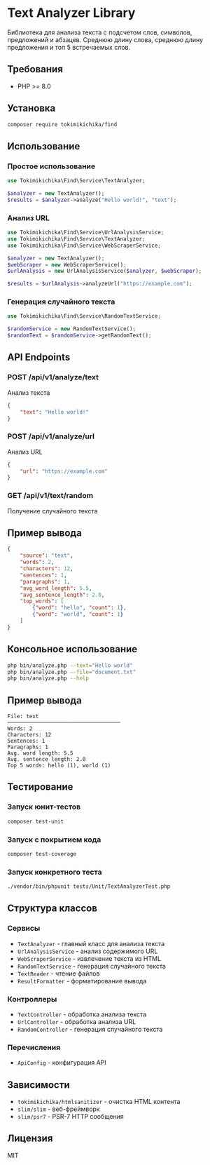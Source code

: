 # Text Analyzer Library

Библиотека для анализа текста с подсчетом слов, символов, предложений и абзацев. Среднюю длину слова, среднюю длину предложения и топ 5 встречаемых слов.

## Требования
- PHP >= 8.0

## Установка
```bash
composer require tokimikichika/find
```

## Использование

### Простое использование
```php
use Tokimikichika\Find\Service\TextAnalyzer;

$analyzer = new TextAnalyzer();
$results = $analyzer->analyze("Hello world!", "text");
```

### Анализ URL
```php
use Tokimikichika\Find\Service\UrlAnalysisService;
use Tokimikichika\Find\Service\TextAnalyzer;
use Tokimikichika\Find\Service\WebScraperService;

$analyzer = new TextAnalyzer();
$webScraper = new WebScraperService();
$urlAnalysis = new UrlAnalysisService($analyzer, $webScraper);

$results = $urlAnalysis->analyzeUrl("https://example.com");
```

### Генерация случайного текста
```php
use Tokimikichika\Find\Service\RandomTextService;

$randomService = new RandomTextService();
$randomText = $randomService->getRandomText();
```

## API Endpoints

### POST /api/v1/analyze/text
Анализ текста
```json
{
    "text": "Hello world!"
}
```

### POST /api/v1/analyze/url
Анализ URL
```json
{
    "url": "https://example.com"
}
```

### GET /api/v1/text/random
Получение случайного текста

## Пример вывода
```json
{
    "source": "text",
    "words": 2,
    "characters": 12,
    "sentences": 1,
    "paragraphs": 1,
    "avg_word_length": 5.5,
    "avg_sentence_length": 2.0,
    "top_words": [
        {"word": "hello", "count": 1},
        {"word": "world", "count": 1}
    ]
}
```

## Консольное использование
```bash
php bin/analyze.php --text="Hello world"
php bin/analyze.php --file="document.txt"
php bin/analyze.php --help
```

## Пример вывода
```
File: text
────────────────────────────────────
Words: 2
Characters: 12
Sentences: 1
Paragraphs: 1
Avg. word length: 5.5
Avg. sentence length: 2.0
Top 5 words: hello (1), world (1)
```

## Тестирование

### Запуск юнит-тестов
```bash
composer test-unit
```

### Запуск с покрытием кода
```bash
composer test-coverage
```

### Запуск конкретного теста
```bash
./vendor/bin/phpunit tests/Unit/TextAnalyzerTest.php
```

## Структура классов

### Сервисы
- `TextAnalyzer` - главный класс для анализа текста
- `UrlAnalysisService` - анализ содержимого URL
- `WebScraperService` - извлечение текста из HTML
- `RandomTextService` - генерация случайного текста
- `TextReader` - чтение файлов
- `ResultFormatter` - форматирование вывода

### Контроллеры
- `TextController` - обработка анализа текста
- `UrlController` - обработка анализа URL
- `RandomController` - генерация случайного текста

### Перечисления
- `ApiConfig` - конфигурация API

## Зависимости
- `tokimikichika/htmlsanitizer` - очистка HTML контента
- `slim/slim` - веб-фреймворк
- `slim/psr7` - PSR-7 HTTP сообщения

## Лицензия
MIT